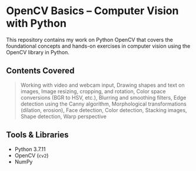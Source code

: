 # OpenCV Basics – Computer Vision with Python

This repository contains my work on Python OpenCV that covers the foundational concepts and hands-on exercises in computer vision using the OpenCV library in Python.

## Contents Covered

> Working with video and webcam input,
> Drawing shapes and text on images,
> Image resizing, cropping, and rotation,
> Color space conversions (BGR to HSV, etc.),
> Blurring and smoothing filters,
> Edge detection using the Canny algorithm,
> Morphological transformations (dilation, erosion),
> Face detection,
> Color detection,
> Stacking images,
> Shape detection,
> Warp perspective

## Tools & Libraries

- Python 3.7.11
- OpenCV (`cv2`)
- NumPy 

